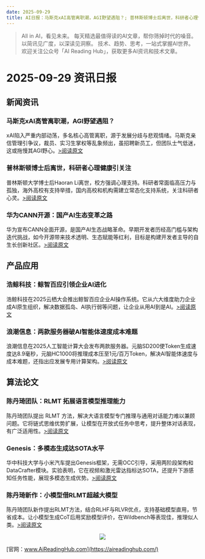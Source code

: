 ```yaml
---
date: 2025-09-29
title: AI日报：马斯克xAI高管离职潮，AGI野望遇阻？; 普林斯顿博士后离世，科研者心理健康引关注; 华为CANN开源：国产AI生态变革之路
---
```


> All in AI，看见未来。 每天精选最值得读的AI文章，帮你筛掉时代的噪音。 以简讯见广度，以深读见洞察。 技术、趋势、思考，一站式掌握AI世界。
> 欢迎关注公众号「AI Reading Hub」，获取更多AI资讯和技术文章。

# 2025-09-29 资讯日报

## 新闻资讯

### 马斯克xAI高管离职潮，AGI野望遇阻？

xAI陷入严重内部动荡，多名核心高管离职，源于发展分歧与悲观情绪。马斯克亲信管理引争议，裁员、实习生掌权等乱象频出，虽招聘新员工，但团队士气低迷，这或拖慢其AGI野心。[>阅读原文](https://mp.weixin.qq.com/s?__biz=MzI3MTA0MTk1MA==&chksm=f02441399fc773be527e3cdcfd0fd55e2c52e12cd4ec4a9d234dd75e3818fe50997b1bbad92a&idx=3&mid=2652630784&sn=b400776d5da54220df66ff4fc6255380#rd)

### 普林斯顿博士后离世，科研者心理健康引关注

普林斯顿大学博士后Haoran Li离世，校方强调心理支持。科研者常面临高压力与孤独，海外高校有支持举措，国内高校和机构需建立常态化支持系统，关注科研者心灵。[>阅读原文](https://mp.weixin.qq.com/s?__biz=MzI3MTA0MTk1MA==&chksm=f0b7b2a52e89971a6fd6141d48a4f40cf5be787a2dad86af45f00d68150e6a72d8bf40e6c3c3&idx=2&mid=2652630784&sn=5fe0591f69dae16eac863d09baec161f#rd)

### 华为CANN开源：国产AI生态变革之路

华为宣布CANN全面开源，是国产AI生态战略革命。早期开发者历经高门槛与架构迭代挑战，如今开源带来技术透明、生态赋能等红利，目标是构建开发者主导的自生长创新社区。[>阅读原文](https://mp.weixin.qq.com/s?__biz=MzA3MzI4MjgzMw==&chksm=852b2492ff6768061d4f5e50634830191bc238392a21f91edafe059201c4cb357300d9f947c2&idx=1&mid=2650993241&sn=72fce24d7f56c6cc77acd343c04bcd57#rd)

## 产品应用

### 浩鲸科技：鲸智百应引领企业AI进化

浩鲸科技在2025云栖大会推出鲸智百应企业AI操作系统。它从六大维度助力企业成AI原生组织，解决数据孤岛、AI执行弱等问题，让企业从用AI到是AI。[>阅读原文](https://mp.weixin.qq.com/s?__biz=MzA3MzI4MjgzMw==&chksm=85a0474a686c0c29a57e0aa834db77c8e370a19373abbdc6d4f64fdff45934762407311b43b8&idx=3&mid=2650993241&sn=5ea8d8c56bb6b6b77ba4a61c5b58f061#rd)

### 浪潮信息：两款服务器破AI智能体速度成本难题

浪潮信息在2025人工智能计算大会发布两款服务器。元脑SD200使Token生成速度达8.9毫秒，元脑HC1000将推理成本压至1元/百万Token，解决AI智能体速度与成本难题，还指出应发展专用计算架构。[>阅读原文](https://mp.weixin.qq.com/s?__biz=MzI3MTA0MTk1MA==&chksm=f036885d9dafc783f0809cc4e004cfc90c1e0c915dc37c982c8c9571ac2f846120f3b5114b5f&idx=1&mid=2652630784&sn=f3157b930c5546863d9cd7505c1e5541#rd)

## 算法论文

### 陈丹琦团队：RLMT 拓展语言模型推理能力

陈丹琦团队提出 RLMT 方法，解决大语言模型专门推理与通用对话能力难以兼顾问题。它将链式思维优势扩展，让模型在开放式任务中思考，提升整体对话表现，有广泛适用性。[>阅读原文](https://mp.weixin.qq.com/s?__biz=MzA3MzI4MjgzMw==&chksm=852c2e8626a90141d36f1fc02e2abe3f2bc3fdddf8d7024338dd278251f193b65972f8744b7c&idx=2&mid=2650993241&sn=f3a5a5e39bcc8c37b92979111f74063a#rd)

### Genesis：多模态生成达SOTA水平

华中科技大学与小米汽车提出Genesis框架，无需OCC引导，采用两阶段架构和DataCrafter模块。实验表明，它在视频和激光雷达指标达SOTA，还提升下游感知任务性能，展现多模态生成优势。[>阅读原文](https://mp.weixin.qq.com/s?__biz=MzA3MzI4MjgzMw==&chksm=8543a64e78b377405a7fa63b3e771d20ab462299a05f35d55c0ff53b6e47f80dd411fe940f8a&idx=4&mid=2650993241&sn=648717a779bdc6744c3b9c15d7f23247#rd)

### 陈丹琦新作：小模型借RLMT超越大模型

陈丹琦团队新作提出RLMT方法，结合RLHF与RLVR优点，支持基础模型直用，节省成本。让小模型生成CoT后用奖励模型评价，在Wildbench等表现佳，推理似人类。[>阅读原文](https://mp.weixin.qq.com/s?__biz=MzIzNjc1NzUzMw==&chksm=e9ee1b461551f89987cfd373a62d3a49d9feb94af154e90c3d0e8ac36542f962706cd77985f6&idx=1&mid=2247829138&sn=93f8ecd1c018eac7b5c603df9beb8457#rd)



<p style="text-align: center;">
            <img id="weixin_qr" src="https://meikan-public-images.oss-cn-beijing.aliyuncs.com/imeikan/assets/2025-05-18234303-hub.png" style="max-width: 800px; object-fit: cover;" />
        </p>
        
[官网：www.AiReadingHub.com](https://aireadinghub.com/)